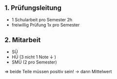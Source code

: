 ## 1. Prüfungsleitung
- 1 Schularbeit pro Semester 2h
- freiwillig Prüfung 1x pro Semester
## 2. Mitarbeit
- SÜ
- HÜ (3 nicht 1 Note $\downarrow$ ) 
- SMÜ (2 pro Semester)

=> beide Teile müssen positiv sein! -> dann Mittelwert